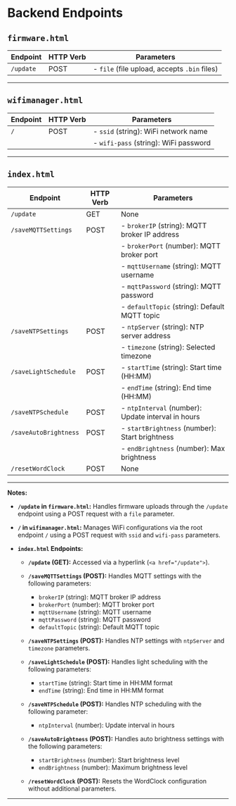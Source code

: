 # Backend Endpoints

## `firmware.html`

| **Endpoint** | **HTTP Verb** | **Parameters**                             |
|--------------|---------------|--------------------------------------------|
| `/update`    | POST          | - `file` (file upload, accepts `.bin` files)|

---

## `wifimanager.html`

| **Endpoint** | **HTTP Verb** | **Parameters**                                  |
|--------------|---------------|-------------------------------------------------|
| `/`          | POST          | - `ssid` (string): WiFi network name            |
|              |               | - `wifi-pass` (string): WiFi password           |

---

## `index.html`

| **Endpoint**             | **HTTP Verb** | **Parameters**                                    |
|--------------------------|---------------|---------------------------------------------------|
| `/update`                | GET           | None                                              |
| `/saveMQTTSettings`      | POST          | - `brokerIP` (string): MQTT broker IP address     |
|                          |               | - `brokerPort` (number): MQTT broker port         |
|                          |               | - `mqttUsername` (string): MQTT username          |
|                          |               | - `mqttPassword` (string): MQTT password          |
|                          |               | - `defaultTopic` (string): Default MQTT topic     |
| `/saveNTPSettings`       | POST          | - `ntpServer` (string): NTP server address        |
|                          |               | - `timezone` (string): Selected timezone          |
| `/saveLightSchedule`     | POST          | - `startTime` (string): Start time (HH:MM)         |
|                          |               | - `endTime` (string): End time (HH:MM)             |
| `/saveNTPSchedule`       | POST          | - `ntpInterval` (number): Update interval in hours |
| `/saveAutoBrightness`    | POST          | - `startBrightness` (number): Start brightness     |
|                          |               | - `endBrightness` (number): Max brightness        |
| `/resetWordClock`        | POST          | None                                              |

---
**Notes:**

- **`/update` in `firmware.html`:** Handles firmware uploads through the `/update` endpoint using a POST request with a `file` parameter.

- **`/` in `wifimanager.html`:** Manages WiFi configurations via the root endpoint `/` using a POST request with `ssid` and `wifi-pass` parameters.

- **`index.html` Endpoints:**
  - **`/update` (GET):** Accessed via a hyperlink (`<a href="/update">`).
  
  - **`/saveMQTTSettings` (POST):** Handles MQTT settings with the following parameters:
    - `brokerIP` (string): MQTT broker IP address
    - `brokerPort` (number): MQTT broker port
    - `mqttUsername` (string): MQTT username
    - `mqttPassword` (string): MQTT password
    - `defaultTopic` (string): Default MQTT topic
  
  - **`/saveNTPSettings` (POST):** Handles NTP settings with `ntpServer` and `timezone` parameters.
  
  - **`/saveLightSchedule` (POST):** Handles light scheduling with the following parameters:
    - `startTime` (string): Start time in HH:MM format
    - `endTime` (string): End time in HH:MM format
  
  - **`/saveNTPSchedule` (POST):** Handles NTP scheduling with the following parameter:
    - `ntpInterval` (number): Update interval in hours
  
  - **`/saveAutoBrightness` (POST):** Handles auto brightness settings with the following parameters:
    - `startBrightness` (number): Start brightness level
    - `endBrightness` (number): Maximum brightness level
  
  - **`/resetWordClock` (POST):** Resets the WordClock configuration without additional parameters.

---
